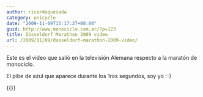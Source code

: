 ```yaml
---
author: ricardoquesada
category: unicycle
date: "2009-11-09T15:17:27+00:00"
guid: http://www.monociclo.com.ar/?p=123
title: Düsseldorf Marathon 2009 video
url: /2009/11/09/dusseldorf-marathon-2009-video/
---
```


Este es el video que salió en la televisión Alemana respecto a la maratón de monociclo.

El pibe de azul que aparece durante los 1ros segundos, soy yo :-)

{{<youtube f0RY5O3fzRU >}}
